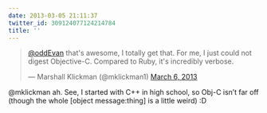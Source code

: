 ```yaml
---
date: 2013-03-05 21:11:37
twitter_id: 309124077124214784
title: ''
---
```


<blockquote class="twitter-tweet"><p lang="en" dir="ltr"><a href="https://twitter.com/oddEvan?ref_src=twsrc%5Etfw">@oddEvan</a> that&#39;s awesome, I totally get that. For me, I just could not digest Objective-C. Compared to Ruby, it&#39;s incredibly verbose.</p>&mdash; Marshall Klickman (@mklickman1) <a href="https://twitter.com/mklickman1/status/309123703659175936?ref_src=twsrc%5Etfw">March 6, 2013</a></blockquote>
<script async src="https://platform.twitter.com/widgets.js" charset="utf-8"></script>

@mklickman ah. See, I started with C++ in high school, so Obj-C isn’t far off (though the whole [object message:thing] is a little weird) :D
